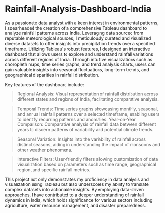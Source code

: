 # Rainfall-Analysis-Dashboard-India
As a passionate data analyst with a keen interest in environmental patterns, I spearheaded the creation of a comprehensive Tableau dashboard to analyze rainfall patterns across India. Leveraging data sourced from reputable meteorological sources, I meticulously curated and visualized diverse datasets to offer insights into precipitation trends over a specified timeframe.
Utilizing Tableau's robust features, I designed an interactive dashboard that allows users to explore and understand rainfall variations across different regions of India. Through intuitive visualizations such as choropleth maps, time series graphs, and trend analysis charts, users can gain valuable insights into seasonal fluctuations, long-term trends, and geographical disparities in rainfall distribution.

Key features of the dashboard include:

>Regional Analysis: Visual representation of rainfall distribution across different states and regions of India, facilitating comparative analysis.

>Temporal Trends: Time series graphs showcasing monthly, seasonal, and annual rainfall patterns over a selected timeframe, enabling users to identify recurring patterns and anomalies.
Year-on-Year Comparison: Comparative analysis of rainfall data between different years to discern patterns of variability and potential climate trends.

>Seasonal Variation: Insights into the variability of rainfall across distinct seasons, aiding in understanding the impact of monsoons and other weather phenomena.

>Interactive Filters: User-friendly filters allowing customization of data visualization based on parameters such as time range, geographical region, and specific rainfall metrics.

This project not only demonstrates my proficiency in data analysis and visualization using Tableau but also underscores my ability to translate complex datasets into actionable insights. By employing data-driven approaches, I have contributed to a deeper understanding of rainfall dynamics in India, which holds significance for various sectors including agriculture, water resource management, and disaster preparedness.





